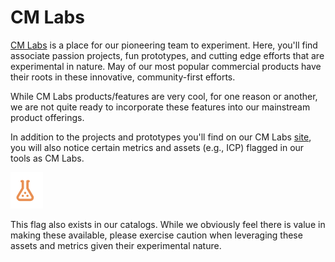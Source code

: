 # CM Labs

[CM Labs](https://coinmetrics.io/cm-labs/) is a place for our pioneering team to experiment.  Here, you'll find associate passion projects, fun prototypes, and cutting edge efforts that are experimental in nature.  May of our most popular commercial products have their roots in these innovative, community-first efforts.  

While CM Labs products/features are very cool, for one reason or another, we are not quite ready to incorporate these features into our mainstream product offerings.  

In addition to the projects and prototypes you'll find on our CM Labs [site](https://coinmetrics.io/cm-labs/), you will also notice certain metrics and assets \(e.g., ICP\) flagged in our tools as CM Labs.  

![](.gitbook/assets/screen-shot-2021-08-24-at-7.54.11-pm.png)

This flag also exists in our catalogs.  While we obviously feel there is value in making these available, please exercise caution when leveraging these assets and metrics given their experimental nature.  



